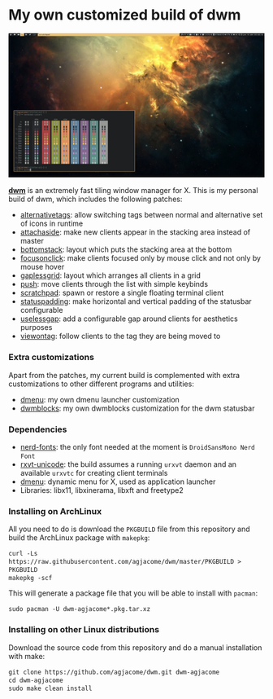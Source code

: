 My own customized build of dwm
==============================

![Screenshot](doc/screenshot.png)

**[dwm](https://dwm.suckless.org/)** is an extremely fast tiling window manager
for X. This is my personal build of dwm, which includes the following patches:

* [alternativetags](https://dwm.suckless.org/patches/alternativetags/): allow
  switching tags between normal and alternative set of icons in runtime
* [attachaside](https://dwm.suckless.org/patches/attachaside/): make new
  clients appear in the stacking area instead of master
* [bottomstack](https://dwm.suckless.org/patches/bottomstack/): layout which
  puts the stacking area at the bottom
* [focusonclick](https://dwm.suckless.org/patches/focusonclick/): make clients
  focused only by mouse click and not only by mouse hover
* [gaplessgrid](https://dwm.suckless.org/patches/gaplessgrid/): layout which
  arranges all clients in a grid
* [push](https://dwm.suckless.org/patches/push/): move clients through the
  list with simple keybinds
* [scratchpad](https://dwm.suckless.org/patches/scratchpad/): spawn or restore
  a single floating terminal client
* [statuspadding](https://dwm.suckless.org/patches/statuspadding/): make
  horizontal and vertical padding of the statusbar configurable
* [uselessgap](https://dwm.suckless.org/patches/uselessgap/): add a
  configurable gap around clients for aesthetics purposes
* [viewontag](https://dwm.suckless.org/patches/viewontag/): follow clients to
  the tag they are being moved to

### Extra customizations

Apart from the patches, my current build is complemented with extra
customizations to other different programs and utilities:

* [dmenu](https://github.com/agjacome/dmenu): my own dmenu launcher
  customization
* [dwmblocks](https://github.com/agjacome/dwmblocks): my own dwmblocks
  customization for the dwm statusbar

### Dependencies

* [nerd-fonts](https://www.nerdfonts.com/): the only font needed at the moment
  is `DroidSansMono Nerd Font`
* [rxvt-unicode](http://software.schmorp.de/pkg/rxvt-unicode.html): the build
  assumes a running `urxvt` daemon and an available `urxvtc` for creating
  client terminals
* [dmenu](https://tools.suckless.org/dmenu/): dynamic menu for X, used as
  application launcher
* Libraries: libx11, libxinerama, libxft and freetype2

### Installing on ArchLinux

All you need to do is download the `PKGBUILD` file from this repository and
build the ArchLinux package with `makepkg`:

```
curl -Ls https://raw.githubusercontent.com/agjacome/dwm/master/PKGBUILD > PKGBUILD
makepkg -scf
```

This will generate a package file that you will be able to install with
`pacman`:

```
sudo pacman -U dwm-agjacome*.pkg.tar.xz
```

### Installing on other Linux distributions

Download the source code from this repository and do a manual installation with
make:

```
git clone https://github.com/agjacome/dwm.git dwm-agjacome
cd dwm-agjacome
sudo make clean install
```
